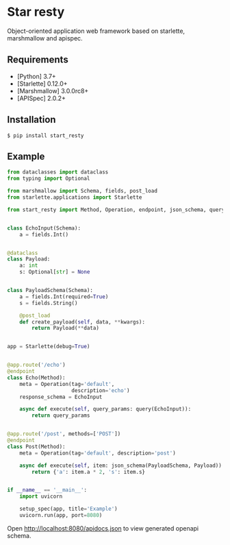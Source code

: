 # Star resty
Object-oriented application web framework based on starlette, marshmallow and apispec.

## Requirements

* [Python] 3.7+
* [Starlette] 0.12.0+
* [Marshmallow] 3.0.0rc8+
* [APISpec] 2.0.2+

## Installation

```console
$ pip install start_resty
```

## Example

```python
from dataclasses import dataclass
from typing import Optional

from marshmallow import Schema, fields, post_load
from starlette.applications import Starlette

from start_resty import Method, Operation, endpoint, json_schema, query, setup_spec


class EchoInput(Schema):
    a = fields.Int()


@dataclass
class Payload:
    a: int
    s: Optional[str] = None


class PayloadSchema(Schema):
    a = fields.Int(required=True)
    s = fields.String()

    @post_load
    def create_payload(self, data, **kwargs):
        return Payload(**data)


app = Starlette(debug=True)


@app.route('/echo')
@endpoint
class Echo(Method):
    meta = Operation(tag='default',
                     description='echo')
    response_schema = EchoInput

    async def execute(self, query_params: query(EchoInput)):
        return query_params


@app.route('/post', methods=['POST'])
@endpoint
class Post(Method):
    meta = Operation(tag='default', description='post')

    async def execute(self, item: json_schema(PayloadSchema, Payload)):
        return {'a': item.a * 2, 's': item.s}


if __name__ == '__main__':
    import uvicorn

    setup_spec(app, title='Example')
    uvicorn.run(app, port=8080)
```

Open [http://localhost:8080/apidocs.json](http://localhost:8080/apidocs.json) to view generated openapi schema.
